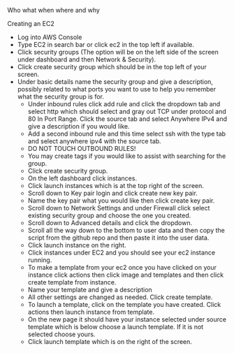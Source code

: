 Who what when where and why

Creating an EC2

- Log into AWS Console
- Type EC2 in search bar or click ec2 in the top left if available. 
- Click security groups (The option will be on the left side of the screen under dashboard and then Network & Security). 
- Click create security group which should be in the top left of your screen. 
- Under basic details name the security group and give a description, possibly related to what ports you want to use to help you remember what the security group is for. 
	- Under inbound rules click add rule and click the dropdown tab and select http which should select and gray out TCP under protocol and 80 In Port Range. Click the source tab and select Anywhere IPv4 and give a description if you would like. 
	- Add a second inbound rule and this time select ssh with the type tab and select anywhere ipv4 with the source tab. 
	- DO NOT TOUCH OUTBOUND RULES!
	- You may create tags if you would like to assist with searching for the group. 
	- Click create security group. 
	- On the left dashboard click instances. 
	- Click launch instances which is at the top right of the screen. 
	- Scroll down to Key pair login and click create new key pair. 
	- Name the key pair what you would like then click create key pair. 
	- Scroll down to Network Settings and under Firewall click select existing security group and choose the one you created. 
	- Scroll down to Advanced details and click the dropdown. 
	- Scroll all the way down to the bottom to user data and then copy the script from the github repo and then paste it into the user data.
	- Click launch instance on the right. 
	- Click instances under EC2 and you should see your ec2 instance running. 
	- To make a template from your ec2 once you have clicked on your instance click actions then click image and templates and then click create template from instance.
	- Name your template and give a description
	- All other settings are changed as needed. Click create template.
	- To launch a template, click on the template you have created. Click actions then launch instance from template. 
	- On the new page it should have your instance selected under source template which is below choose a launch template. If it is not selected choose yours. 
	- Click launch template which is on the right of the screen. 
